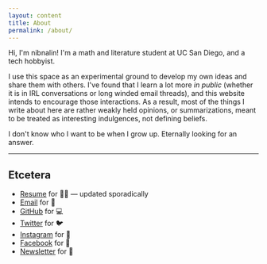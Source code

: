 ```yaml
---
layout: content
title: About
permalink: /about/
---
```

Hi, I'm nibnalin! I'm a math and literature student at UC San Diego, and a tech hobbyist.

I use this space as an experimental ground to develop my own ideas and share them with others. I've found that I learn a lot more _in public_ (whether it is in IRL conversations or long winded email threads), and this website intends to encourage those interactions. As a result, most of the things I write about here are rather weakly held opinions, or summarizations, meant to be treated as interesting indulgences, not defining beliefs.

I don't know who I want to be when I grow up. Eternally looking for an answer.

----

## Etcetera

- [Resume](//nibnalin.me/assets/resume.pdf) for 👨‍💻 — updated sporadically
- [Email](mailto:nalinbhardwaj@nibnalin.me) for 👋
- [GitHub](//www.github.com/nalinbhardwaj) for 💻
- [Twitter](//www.twitter.com/nibnalin) for 🐦
- [Instagram](//www.instagram.com/nibnalin) for 📸
- [Facebook](//www.facebook.com/nibnalin) for 🐻
- [Newsletter](//buttondown.email/nibnalin) for 📮

